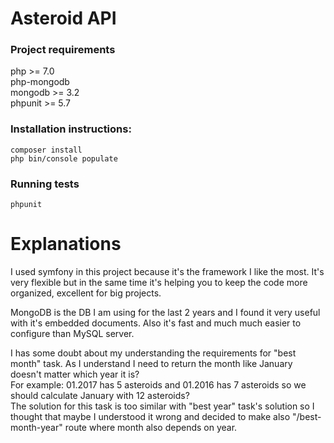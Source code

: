 Asteroid API
============

### Project requirements
php >= 7.0  
php-mongodb  
mongodb >= 3.2  
phpunit >= 5.7  

### Installation instructions:
`composer install`  
`php bin/console populate`

### Running tests
`phpunit`

Explanations
============

I used symfony in this project because it's the framework I like the most. 
It's very flexible but in the same time it's helping you to keep the code more organized, 
excellent for big projects. 

MongoDB is the DB I am using for the last 2 years and I found it very useful with it's embedded documents.
Also it's fast and much much easier to configure than MySQL server.

I has some doubt about my understanding the requirements for "best month" task.
As I understand I need to return the month like January doesn't matter which year it is?  
For example: 01.2017 has 5 asteroids and 01.2016 has 7 asteroids so we should calculate January with 12 asteroids?  
The solution for this task is too similar with "best year" task's solution
so I thought that maybe I understood it wrong and decided to make also "/best-month-year" route 
where month also depends on year.  
